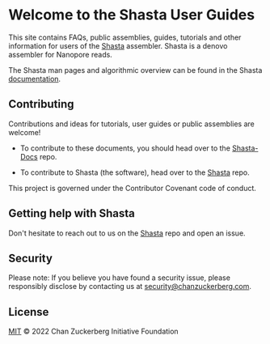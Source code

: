 # Welcome to the Shasta User Guides

This site contains FAQs, public assemblies, guides, tutorials and other information for users of the [Shasta](https://github.com/chanzuckerberg/shasta) assembler. Shasta is a denovo assembler for Nanopore reads. 

The Shasta man pages and algorithmic overview can be found in the Shasta [documentation](https://chanzuckerberg.github.io/shasta/).

## Contributing

Contributions and ideas for tutorials, user guides or public assemblies are welcome!

- To contribute to these documents, you should head over to the [Shasta-Docs](https://github.com/chanzuckerberg/shasta-docs) repo.

- To contribute to Shasta (the software), head over to the [Shasta](https://github.com/chanzuckerberg/shasta) repo.

This project is governed under the Contributor Covenant code of conduct.

## Getting help with Shasta

Don't hesitate to reach out to us on the [Shasta](https://github.com/chanzuckerberg/shasta/issues) repo and open an issue.

## Security

Please note: If you believe you have found a security issue, please responsibly disclose by contacting us at security@chanzuckerberg.com.

## License

[MIT](https://github.com/chanzuckerberg/shasta-docs/blob/main/LICENSE) © 2022 Chan Zuckerberg Initiative Foundation
